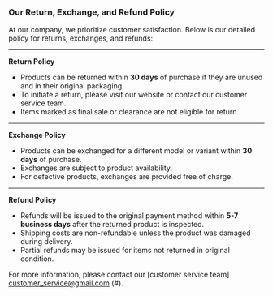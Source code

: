 ### Our Return, Exchange, and Refund Policy

At our company, we prioritize customer satisfaction. Below is our detailed policy for returns, exchanges, and refunds:

---

**Return Policy**

- Products can be returned within **30 days** of purchase if they are unused and in their original packaging.
- To initiate a return, please visit our website or contact our customer service team.
- Items marked as final sale or clearance are not eligible for return.

---

**Exchange Policy**

- Products can be exchanged for a different model or variant within **30 days** of purchase.
- Exchanges are subject to product availability.
- For defective products, exchanges are provided free of charge.

---

**Refund Policy**

- Refunds will be issued to the original payment method within **5-7 business days** after the returned product is inspected.
- Shipping costs are non-refundable unless the product was damaged during delivery.
- Partial refunds may be issued for items not returned in original condition.

For more information, please contact our [customer service team] customer_service@gmail.com (#).
